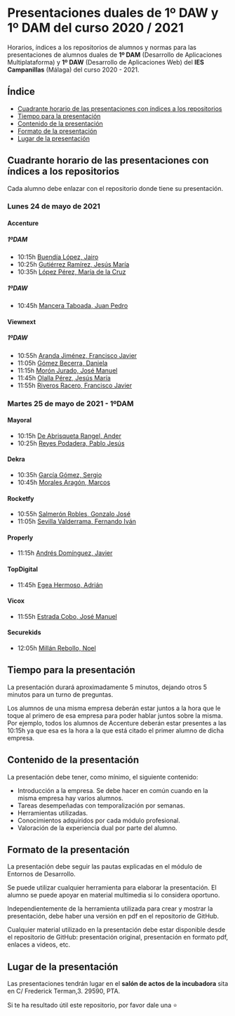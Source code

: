 # Presentaciones duales de 1º DAW y 1º DAM del curso 2020 / 2021


Horarios, índices a los repositorios de alumnos y normas para las presentaciones de alumnos duales de **1º DAM** (Desarrollo de Aplicaciones Multiplataforma) y **1º DAW** (Desarrollo de Aplicaciones Web) del **IES Campanillas** (Málaga) del curso 2020 - 2021.

## Índice

* [Cuadrante horario de las presentaciones con índices a los repositorios](#cuadrante-horario-de-las-presentaciones-con-índices-a-los-repositorios)
* [Tiempo para la presentación](#tiempo-para-la-presentación)
* [Contenido de la presentación](#contenido-de-la-presentación)
* [Formato de la presentación](#formato-de-la-presentación)
* [Lugar de la presentación](#lugar-de-la-presentación)

## Cuadrante horario de las presentaciones con índices a los repositorios

Cada alumno debe enlazar con el repositorio donde tiene su presentación.

### Lunes 24 de mayo de 2021
#### Accenture
##### 1ºDAM
* 10:15h [Buendía López, Jairo]()
* 10:25h [Gutiérrez Ramírez, Jesús María]()
* 10:35h [López Pérez, María de la Cruz]()
##### 1ºDAW
* 10:45h [Mancera Taboada, Juan Pedro]()

#### Viewnext
##### 1ºDAW
* 10:55h [Aranda Jiménez, Francisco Javier]()
* 11:05h [Gómez Becerra, Daniela]()
* 11:15h [Morón Jurado, José Manuel]()
* 11:45h [Olalla Pérez, Jesús María]()
* 11:55h [Riveros Racero, Francisco Javier]()

### Martes 25 de mayo de 2021 - 1ºDAM
#### Mayoral
* 10:15h [De Abrisqueta Rangel, Ander]()
* 10:25h [Reyes Podadera, Pablo Jesús]()

#### Dekra
* 10:35h [García Gómez, Sergio]()
* 10:45h [Morales Aragón, Marcos]()

#### Rocketfy
* 10:55h [Salmerón Robles, Gonzalo José]()
* 11:05h [Sevilla Valderrama, Fernando Iván]()

#### Properly
* 11:15h [Andrés Domínguez, Javier]()

#### TopDigital
* 11:45h [Egea Hermoso, Adrián]()

#### Vicox
* 11:55h [Estrada Cobo, José Manuel]()

#### Securekids
* 12:05h [Millán Rebollo, Noel]()


## Tiempo para la presentación

La presentación durará aproximadamente 5 minutos, dejando otros 5 minutos para un turno de preguntas.

Los alumnos de una misma empresa deberán estar juntos a la hora que le toque al primero de esa empresa para poder hablar juntos sobre la misma. Por ejemplo, todos los alumnos de Accenture deberán estar presentes a las 10:15h ya que esa es la hora a la que está citado el primer alumno de dicha empresa.

## Contenido de la presentación

La presentación debe tener, como mínimo, el siguiente contenido:

* Introducción a la empresa. Se debe hacer en común cuando en la misma empresa hay varios alumnos.
* Tareas desempeñadas con temporalización por semanas.
* Herramientas utilizadas.
* Conocimientos adquiridos por cada módulo profesional.
* Valoración de la experiencia dual por parte del alumno.

## Formato de la presentación
La presentación debe seguir las pautas explicadas en el módulo de Entornos de Desarrollo.

Se puede utilizar cualquier herramienta para elaborar la presentación. El alumno se puede apoyar en material multimedia si lo considera oportuno.

Independientemente de la herramienta utilizada para crear y mostrar la presentación, debe haber una versión en pdf en el repositorio de GitHub.

Cualquier material utilizado en la presentación debe estar disponible desde el repositorio de GitHub: presentación original, presentación en formato pdf, enlaces a videos, etc.

## Lugar de la presentación

Las presentaciones tendrán lugar en el **salón de actos de la incubadora** sita en C/ Frederick Terman,3. 29590, PTA.

Si te ha resultado útil este repositorio, por favor dale una :star:


